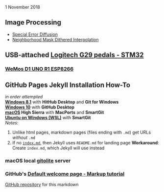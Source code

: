 1 November 2018  
## Image Processing
- [Special Error Diffusion](ImageProcessing/sped.html)
- [Neighborhood Mask Dithered Interpolation](ImageProcessing/NMDI.html)

## USB-attached [Logitech G29 pedals - STM32](pedals/STM32)

### [WeMos D1 UNO R1 ESP8266](ESPDuino)

## GitHub Pages Jekyll Installation How-To
*in order attempted*  
**[Windows 8.1](GitHubPages)**  with **HitHub Desktop** and **Git for Windows**  
**[Windows 10](GitHubW10)** with **GitHub Desktop**   
**[macOS](GitHubMac) High Sierra** with **MacPorts** and **SmartGit**  
**[Ubuntu on Windows (WSL)](GitHubWSL)** with **SmartGit**  
*Notes:*
1. Unlike html pages, markdown pages (files ending with `.md`) get URLs *without* `.md`  
2. If no [`index.md`](/), then Jekyll uses `README.md` for landing page 
   **Workaround**:  
   Create `index.md`, which Jekyll will use instead


### macOS local [gitolite](MacGit) server
### GitHub's [Default welcome page - Markup tutorial](Welcome)

[GitHub repository](https://github.com/blekenbleu/blekenbleu.github.io)
for this markdown
